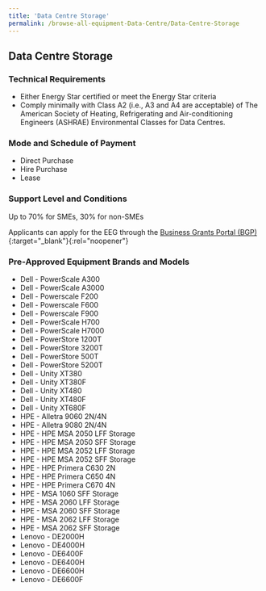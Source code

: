 ```yaml
---
title: 'Data Centre Storage'
permalink: /browse-all-equipment-Data-Centre/Data-Centre-Storage
---
```


## Data Centre Storage

### Technical Requirements

- Either Energy Star certified or meet the Energy Star criteria
- Comply minimally with Class A2 (i.e., A3 and A4 are acceptable) of The American Society of Heating, Refrigerating and Air-conditioning Engineers (ASHRAE) Environmental Classes for Data Centres.

### Mode and Schedule of Payment 

- Direct Purchase
- Hire Purchase
- Lease

### Support Level and Conditions

Up to 70% for SMEs, 30% for non-SMEs

Applicants can apply for the EEG through the [Business Grants Portal (BGP)](http://www.businessgrants.gov.sg/){:target="_blank"}{:rel="noopener"}

### Pre-Approved Equipment Brands and Models

- Dell - PowerScale A300
- Dell - PowerScale A3000
- Dell - Powerscale F200
- Dell - Powerscale F600
- Dell - Powerscale F900
- Dell - PowerScale H700
- Dell - PowerScale H7000
- Dell - PowerStore 1200T
- Dell - PowerStore 3200T
- Dell - PowerStore 500T
- Dell - PowerStore 5200T
- Dell - Unity XT380
- Dell - Unity XT380F
- Dell - Unity XT480
- Dell - Unity XT480F
- Dell - Unity XT680F
- HPE - Alletra 9060 2N/4N
- HPE - Alletra 9080 2N/4N
- HPE - HPE MSA 2050 LFF Storage
- HPE - HPE MSA 2050 SFF Storage
- HPE - HPE MSA 2052 LFF Storage
- HPE - HPE MSA 2052 SFF Storage
- HPE - HPE Primera C630 2N
- HPE - HPE Primera C650 4N
- HPE - HPE Primera C670 4N
- HPE - MSA 1060 SFF Storage
- HPE - MSA 2060 LFF Storage
- HPE - MSA 2060 SFF Storage
- HPE - MSA 2062 LFF Storage
- HPE - MSA 2062 SFF Storage
- Lenovo - DE2000H
- Lenovo - DE4000H
- Lenovo - DE6400F
- Lenovo - DE6400H
- Lenovo - DE6600H
- Lenovo - DE6600F

<script src='/jquery/resize-tables.js'></script>
